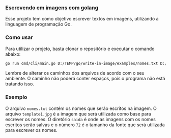 ### Escrevendo em imagens com golang

Esse projeto tem como objetivo escrever textos em imagens, utilizando a linguagem de programação Go.

### Como usar

Para utilizar o projeto, basta clonar o repositório e executar o comando abaixo:

```bash
go run cmd/cli/main.go D:/TEMP/go/write-in-image/examples/nomes.txt D:/TEMP/saida D:/TEMP/go/write-in-image/examples/template1.jpg 72
```

Lembre de alterar os caminhos dos arquivos de acordo com o seu ambiente.
O caminho não poderá conter espaços, pois o programa não está tratando isso.

### Exemplo

O arquivo `nomes.txt` contém os nomes que serão escritos na imagem. O arquivo `template1.jpg` é a imagem que será utilizada como base para escrever os nomes. O diretório `saida` é onde as imagens com os nomes escritos serão salvas e o número `72` é o tamanho da fonte que será utilizada para escrever os nomes.